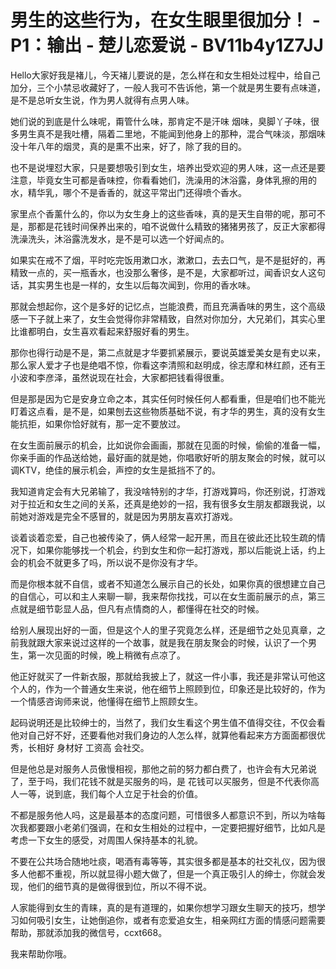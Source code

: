 # 男生的这些行为，在女生眼里很加分！ - P1：输出 - 楚儿恋爱说 - BV11b4y1Z7JJ

Hello大家好我是褚儿，今天褚儿要说的是，怎么样在和女生相处过程中，给自己加分，三个小禁忌收藏好了，一般人我可不告诉他，第一个就是男生要有点味道，是不是总听女生说，作为男人就得有点男人味。

她们说的到底是什么味呢，甭管什么味，那肯定不是汗味 烟味，臭脚丫子味，很多男生真不是我吐槽，隔着二里地，不能闻到他身上的那种，混合气味淡，那烟味没十年八年的烟灵，真的是熏不出来，好了，除了我的目的。

也不是说埋怼大家，只是要想吸引到女生，培养出受欢迎的男人味，这一点还是要注意，毕竟女生可都是香味控，你看看她们，洗澡用的沐浴露，身体乳擦的用的水，精华乳，哪个不是香香的，就这平常出门还得喷个香水。

家里点个香薰什么的，你以为女生身上的这些香味，真的是天生自带的呢，那可不是，那都是花钱时间保养出来的，咱不说做什么精致的猪猪男孩了，反正大家都得洗澡洗头，沐浴露洗发水，是不是可以选一个好闻点的。

如果实在戒不了烟，平时吃完饭用漱口水，漱漱口，去去口气，是不是挺好的，再精致一点的，买一瓶香水，也没那么奢侈，是不是，大家都听过，闻香识女人这句话，其实男生也是一样的，女生以后每次闻到，你用的香水味。

那就会想起你，这个是多好的记忆点，岂能浪费，而且充满香味的男生，这个高级感一下子就上来了，女生会觉得你非常精致，自然对你加分，大兄弟们，其实心里比谁都明白，女生喜欢看起来舒服好看的男生。

那你也得行动是不是，第二点就是才华要抓紧展示，要说英雄爱美女是有史以来，那么家人爱才子也是绝唱不惊，你看这李清照和赵明成，徐志摩和林红颜，还有王小波和李彦泽，虽然说现在社会，大家都把钱看得很重。

但是那是因为它是安身立命之本，其实任何时候任何人都看重，但是咱们也不能光盯着这点看，是不是，如果刨去这些物质基础不说，有才华的男生，真的没有女生能抗拒，如果你恰好就有，那一定不要放过。

在女生面前展示的机会，比如说你会画画，那就在见面的时候，偷偷的准备一幅，你亲手画的作品送给她，最好画的就是她，你唱歌好听的朋友聚会的时候，就可以调KTV，绝佳的展示机会，声控的女生是抵挡不了的。

我知道肯定会有大兄弟输了，我没啥特别的才华，打游戏算吗，你还别说，打游戏对于拉近和女生之间的关系，还真是绝妙的一招，我有很多女生朋友都跟我说，以前她对游戏是完全不感冒的，就是因为男朋友喜欢打游戏。

谈着谈着恋爱，自己也被传染了，俩人经常一起开黑，而且在彼此还比较生疏的情况下，如果你能够找一个机会，约到女生和你一起打游戏，那以后能说上话，约上会的机会不就更多了吗，所以说不是你没有才华。

而是你根本就不自信，或者不知道怎么展示自己的长处，如果你真的很想建立自己的自信心，可以和主人来聊一聊，我来帮你找找，可以在女生面前展示的点，第三点就是细节彰显人品，但凡有点情商的人，都懂得在社交的时候。

给别人展现出好的一面，但是这个人的里子究竟怎么样，还是细节之处见真章，之前我就跟大家来说过这样的一个故事，就是我在朋友聚会的时候，认识了一个男生，第一次见面的时候，晚上稍微有点凉了。

他正好就买了一件新衣服，那就给我披上了，就这一件小事，我还是非常认可他这个人的，作为一个普通女生来说，他在细节上照顾到位，印象还是比较好的，作为一个情感咨询师来说，他懂得在细节上照顾女生。

起码说明还是比较绅士的，当然了，我们女生看这个男生值不值得交往，不仅会看他对自己好不好，还要看他对我们身边的人怎么样，就算他看起来方方面面都很优秀，长相好 身材好 工资高 会社交。

但是他总是对服务人员傲慢相视，那他之前的努力都白费了，也许会有大兄弟说了，至于吗，我们花钱不就是买服务的吗，是 花钱可以买服务，但是不代表你高人一等，说到底，我们每个人立足于社会的价值。

不都是服务他人吗，这是最基本的态度问题，可惜很多人都意识不到，所以为啥每次我都要跟小老弟们强调，在和女生相处的过程中，一定要把握好细节，比如凡是考虑一下女生的感受，对周围人保持基本的礼貌。

不要在公共场合随地吐痰，喝酒有毒等等，其实很多都是基本的社交礼仪，因为很多人他都不重视，所以就显得小题大做了，但是一个真正吸引人的绅士，你就会发现，他们的细节真的是做得很到位，所以不得不说。

人家能得到女生的青睐，真的是有道理的，如果你想学习跟女生聊天的技巧，想学习如何吸引女生，让她倒追你，或者有恋爱追女生，相亲网红方面的情感问题需要帮助，那就添加我的微信号，ccxt668。

我来帮助你哦。